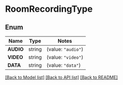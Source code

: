 # RoomRecordingType

## Enum
Name | Type | Notes
------------ | ------------- | -------------
**AUDIO** | string | (value: `"audio"`)
**VIDEO** | string | (value: `"video"`)
**DATA** | string | (value: `"data"`)


[[Back to Model list]](../README.md#documentation-for-models) [[Back to API list]](../README.md#documentation-for-api-endpoints) [[Back to README]](../README.md)


